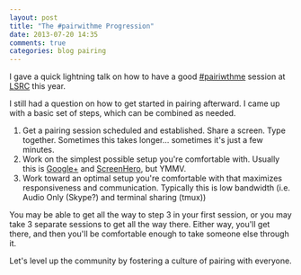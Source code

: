 ```yaml
---
layout: post
title: "The #pairwithme Progression"
date: 2013-07-20 14:35
comments: true
categories: blog pairing
---
```


I gave a quick lightning talk on how to have a good [#pairiwthme](https://twitter.com/search?q=%23pairwithme) session at [LSRC](http://lonestarruby.org) this year.

I still had a question on how to get started in pairing afterward.  I came up with a basic set of steps, which can be combined as needed.

1. Get a pairing session scheduled and established.  Share a screen.  Type together.  Sometimes this takes longer... sometimes it's just a few minutes.
2. Work on the simplest possible setup you're comfortable with.  Usually this is [Google+](http://plus.google.com) and [ScreenHero](http://screenhero.com), but YMMV.
3. Work toward an optimal setup you're comfortable with that maximizes responsiveness and communication.  Typically this is low bandwidth (i.e. Audio Only (Skype?) and terminal sharing (tmux))

You may be able to get all the way to step 3 in your first session, or you may take 3 separate sessions to get all the way there.  Either way, you'll get there, and then you'll be comfortable enough to take someone else through it.

Let's level up the community by fostering a culture of pairing with everyone.
